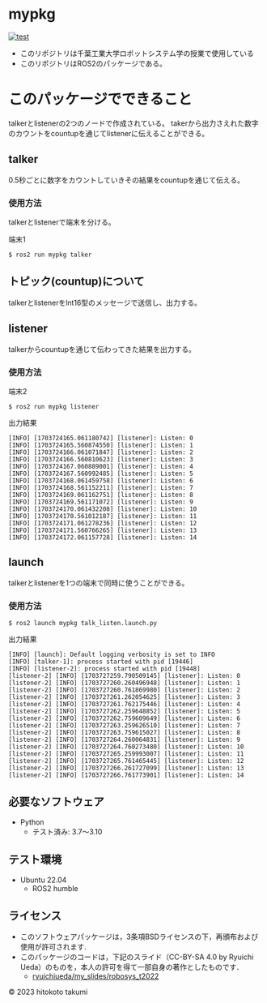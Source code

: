 # mypkg
[![test](https://github.com/isiyakiimo3gou/mypkg/actions/workflows/test.yml/badge.svg)](https://github.com/isiyakiimo3gou/mypkg/actions/workflows/test.yml)

* このリポジトリは千葉工業大学ロボットシステム学の授業で使用している
* このリポジトリはROS2のパッケージである。

# このパッケージでできること


talkerとlistenerの2つのノードで作成されている。
takerから出力さえれた数字のカウントをcountupを通じてlistenerに伝えることができる。

## talker

0.5秒ごとに数字をカウントしていきその結果をcountupを通じて伝える。

### 使用方法

talkerとlistenerで端末を分ける。

端末1
```
$ ros2 run mypkg talker
```

## トピック(countup)について

talkerとlistenerをlnt16型のメッセージで送信し、出力する。


## listener

talkerからcountupを通じて伝わってきた結果を出力する。

### 使用方法

端末2
```
$ ros2 run mypkg listener
```

出力結果
```
[INFO] [1703724165.061180742] [listener]: Listen: 0
[INFO] [1703724165.560874550] [listener]: Listen: 1
[INFO] [1703724166.061071847] [listener]: Listen: 2
[INFO] [1703724166.560810623] [listener]: Listen: 3
[INFO] [1703724167.060889001] [listener]: Listen: 4
[INFO] [1703724167.560992485] [listener]: Listen: 5
[INFO] [1703724168.061459758] [listener]: Listen: 6
[INFO] [1703724168.561152211] [listener]: Listen: 7
[INFO] [1703724169.061162751] [listener]: Listen: 8
[INFO] [1703724169.561171072] [listener]: Listen: 9
[INFO] [1703724170.061432208] [listener]: Listen: 10
[INFO] [1703724170.561012187] [listener]: Listen: 11
[INFO] [1703724171.061278236] [listener]: Listen: 12
[INFO] [1703724171.560766265] [listener]: Listen: 13
[INFO] [1703724172.061157728] [listener]: Listen: 14
```

## launch

talkerとlistenerを1つの端末で同時に使うことができる。

### 使用方法

```
$ ros2 launch mypkg talk_listen.launch.py
```

出力結果
```
[INFO] [launch]: Default logging verbosity is set to INFO
[INFO] [talker-1]: process started with pid [19446]
[INFO] [listener-2]: process started with pid [19448]
[listener-2] [INFO] [1703727259.790509145] [listener]: Listen: 0
[listener-2] [INFO] [1703727260.260496948] [listener]: Listen: 1
[listener-2] [INFO] [1703727260.761869980] [listener]: Listen: 2
[listener-2] [INFO] [1703727261.262054625] [listener]: Listen: 3
[listener-2] [INFO] [1703727261.762175446] [listener]: Listen: 4
[listener-2] [INFO] [1703727262.259648852] [listener]: Listen: 5
[listener-2] [INFO] [1703727262.759609649] [listener]: Listen: 6
[listener-2] [INFO] [1703727263.259626510] [listener]: Listen: 7
[listener-2] [INFO] [1703727263.759615027] [listener]: Listen: 8
[listener-2] [INFO] [1703727264.260064831] [listener]: Listen: 9
[listener-2] [INFO] [1703727264.760273480] [listener]: Listen: 10
[listener-2] [INFO] [1703727265.259993007] [listener]: Listen: 11
[listener-2] [INFO] [1703727265.761465445] [listener]: Listen: 12
[listener-2] [INFO] [1703727266.261727099] [listener]: Listen: 13
[listener-2] [INFO] [1703727266.761773901] [listener]: Listen: 14
```

## 必要なソフトウェア
* Python
  * テスト済み: 3.7〜3.10

## テスト環境
* Ubuntu 22.04
  * ROS2 humble

## ライセンス

* このソフトウェアパッケージは，3条項BSDライセンスの下，再頒布および使用が許可されます.
* このパッケージのコードは，下記のスライド（CC-BY-SA 4.0 by Ryuichi Ueda）のものを，本人の許可を得て一部自身の著作としたものです．
	* [ryuichiueda/my_slides/robosys_t2022](https://github.com/ryuichiueda/my_slides/tree/master/robosys_2022)

© 2023 hitokoto takumi


